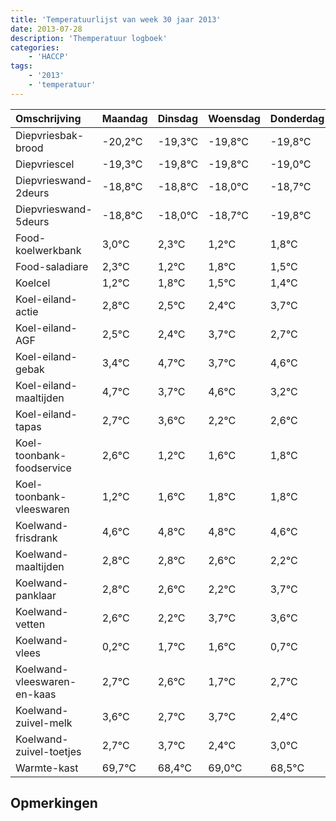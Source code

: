 ```yaml
---
title: 'Temperatuurlijst van week 30 jaar 2013'
date: 2013-07-28
description: 'Themperatuur logboek'
categories:
    - 'HACCP'
tags:
    - '2013'
    - 'temperatuur'
---
```

|Omschrijving|Maandag|Dinsdag|Woensdag|Donderdag|Vrijdag|Zaterdag|Zondag|
|:---|:---|:---|:---|:---|:---|:---|:---|
|Diepvriesbak-brood|-20,2°C|-19,3°C|-19,8°C|-19,8°C|-19,0°C|-19,7°C|-20,8°C|
|Diepvriescel|-19,3°C|-19,8°C|-19,8°C|-19,0°C|-19,7°C|-20,8°C|-20,2°C|
|Diepvrieswand-2deurs|-18,8°C|-18,8°C|-18,0°C|-18,7°C|-19,8°C|-19,2°C|-19,5°C|
|Diepvrieswand-5deurs|-18,8°C|-18,0°C|-18,7°C|-19,8°C|-19,2°C|-19,5°C|-19,6°C|
|Food-koelwerkbank|3,0°C|2,3°C|1,2°C|1,8°C|1,5°C|1,4°C|2,7°C|
|Food-saladiare|2,3°C|1,2°C|1,8°C|1,5°C|1,4°C|2,7°C|1,7°C|
|Koelcel|1,2°C|1,8°C|1,5°C|1,4°C|2,7°C|1,7°C|2,6°C|
|Koel-eiland-actie|2,8°C|2,5°C|2,4°C|3,7°C|2,7°C|3,6°C|2,2°C|
|Koel-eiland-AGF|2,5°C|2,4°C|3,7°C|2,7°C|3,6°C|2,2°C|2,6°C|
|Koel-eiland-gebak|3,4°C|4,7°C|3,7°C|4,6°C|3,2°C|3,6°C|3,8°C|
|Koel-eiland-maaltijden|4,7°C|3,7°C|4,6°C|3,2°C|3,6°C|3,8°C|3,8°C|
|Koel-eiland-tapas|2,7°C|3,6°C|2,2°C|2,6°C|2,8°C|2,8°C|2,6°C|
|Koel-toonbank-foodservice|2,6°C|1,2°C|1,6°C|1,8°C|1,8°C|1,6°C|1,2°C|
|Koel-toonbank-vleeswaren|1,2°C|1,6°C|1,8°C|1,8°C|1,6°C|1,2°C|2,7°C|
|Koelwand-frisdrank|4,6°C|4,8°C|4,8°C|4,6°C|4,2°C|5,7°C|5,6°C|
|Koelwand-maaltijden|2,8°C|2,8°C|2,6°C|2,2°C|3,7°C|3,6°C|2,7°C|
|Koelwand-panklaar|2,8°C|2,6°C|2,2°C|3,7°C|3,6°C|2,7°C|3,7°C|
|Koelwand-vetten|2,6°C|2,2°C|3,7°C|3,6°C|2,7°C|3,7°C|2,4°C|
|Koelwand-vlees|0,2°C|1,7°C|1,6°C|0,7°C|1,7°C|0,4°C|1,0°C|
|Koelwand-vleeswaren-en-kaas|2,7°C|2,6°C|1,7°C|2,7°C|1,4°C|2,0°C|1,5°C|
|Koelwand-zuivel-melk|3,6°C|2,7°C|3,7°C|2,4°C|3,0°C|2,5°C|2,8°C|
|Koelwand-zuivel-toetjes|2,7°C|3,7°C|2,4°C|3,0°C|2,5°C|2,8°C|2,9°C|
|Warmte-kast|69,7°C|68,4°C|69,0°C|68,5°C|68,8°C|68,9°C|68,2°C|

## Opmerkingen


